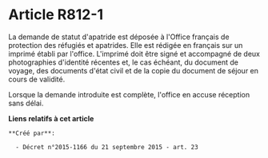 # Article R812-1

La demande de statut d'apatride est déposée à l'Office français de protection des réfugiés et apatrides. Elle est rédigée en
français sur un imprimé établi par l'office. L'imprimé doit être signé et accompagné de deux photographies d'identité
récentes et, le cas échéant, du document de voyage, des documents d'état civil et de la copie du document de séjour en cours
de validité.

Lorsque la demande introduite est complète, l'office en accuse réception sans délai.

**Liens relatifs à cet article**

	**Créé par**:

	  - Décret n°2015-1166 du 21 septembre 2015 - art. 23
